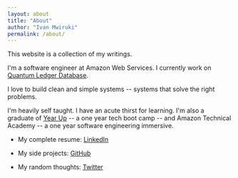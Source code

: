 ```yaml
---
layout: about
title: "About"
author: "Ivan Mwiruki"
permalink: /about/
---
```


This website is a collection of my writings. 

I'm a software engineer at Amazon Web Services. I currently work on [Quantum Ledger Database](https://aws.amazon.com/qldb/).

I love to build clean and simple systems -- systems that solve the right problems.

I'm heavily self taught. I have an acute thirst for learning. I'm also a graduate of [Year Up](https://www.yearup.org/) -- 
a one year tech boot camp -- and Amazon Technical Academy -- a one year software engineering immersive.

- My complete resume: [LinkedIn](https://www.linkedin.com/in/ivanmwiruki/)

- My side projects: [GitHub](https://github.com/IvanMwiruki/)

- My random thoughts: [Twitter](https://twitter.com/ivanmwiruki/)
